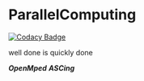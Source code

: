 # ParallelComputing
[![Codacy Badge](https://api.codacy.com/project/badge/Grade/5cb4af2744df4bd2bfd295dfeabbde66)](https://www.codacy.com/manual/715077252/ParallelComputing?utm_source=github.com&amp;utm_medium=referral&amp;utm_content=Dragon20180618/ParallelComputing&amp;utm_campaign=Badge_Grade)

well done is quickly done

***OpenMped***
***ASCing***
